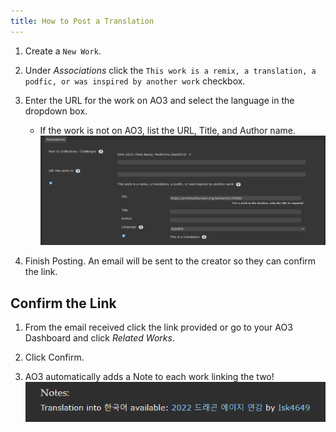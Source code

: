 ```yaml
---
title: How to Post a Translation
---
```


1. Create a `New Work`.

2. Under _Associations_ click the
   `This work is a remix, a translation, a podfic, or was inspired by another work`
   checkbox.

3. Enter the URL for the work on AO3 and select the language in the dropdown
   box.

   - If the work is not on AO3, list the URL, Title, and Author name.
     ![](../../../../../assets/img/ao3/translation.png)

4. Finish Posting. An email will be sent to the creator so they can confirm the
   link.

## Confirm the Link

1. From the email received click the link provided or go to your AO3 Dashboard
   and click _Related Works_.

2. Click Confirm.

3. AO3 automatically adds a Note to each work linking the two!
   ![](../../../../../assets/img/ao3/translation_note.png)
